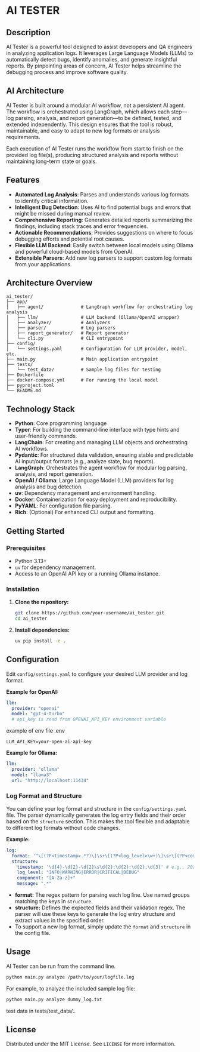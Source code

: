# AI TESTER

## Description

AI Tester is a powerful tool designed to assist developers and QA engineers in analyzing application logs. It leverages Large Language Models (LLMs) to automatically detect bugs, identify anomalies, and generate insightful reports. By pinpointing areas of concern, AI Tester helps streamline the debugging process and improve software quality.

## AI Architecture

AI Tester is built around a modular AI workflow, not a persistent AI agent. The workflow is orchestrated using LangGraph, which allows each step—log parsing, analysis, and report generation—to be defined, tested, and extended independently. This design ensures that the tool is robust, maintainable, and easy to adapt to new log formats or analysis requirements.

Each execution of AI Tester runs the workflow from start to finish on the provided log file(s), producing structured analysis and reports without maintaining long-term state or goals.

## Features

- **Automated Log Analysis**: Parses and understands various log formats to identify critical information.
- **Intelligent Bug Detection**: Uses AI to find potential bugs and errors that might be missed during manual review.
- **Comprehensive Reporting**: Generates detailed reports summarizing the findings, including stack traces and error frequencies.
- **Actionable Recommendations**: Provides suggestions on where to focus debugging efforts and potential root causes.
- **Flexible LLM Backend**: Easily switch between local models using Ollama and powerful cloud-based models from OpenAI.
- **Extensible Parsers**: Add new log parsers to support custom log formats from your applications.

## Architecture Overview

```
ai_tester/
├── app/
│   ├── agent/              # LangGraph workflow for orchestrating log analysis
│   ├── llm/                # LLM backend (Ollama/OpenAI wrapper)
│   ├── analyzer/           # Analyzers
│   ├── parser/             # Log parsers
│   ├── raport_generator/   # Report generator
│   └── cli.py              # CLI entrypoint
├── config/
│   └── settings.yaml       # Configuration for LLM provider, model, etc.
├── main.py                 # Main application entrypoint
├── tests/
│   └── test_data/          # Sample log files for testing
├── Dockerfile
├── docker-compose.yml      # For running the local model
├── pyproject.toml
└── README.md
```

## Technology Stack

- **Python**: Core programming language
- **Typer**: For building the command-line interface with type hints and user-friendly commands.
- **LangChain**: For creating and managing LLM objects and orchestrating AI workflows.
- **Pydantic**: For structured data validation, ensuring stable and predictable AI input/output formats (e.g., analyze state, bug reports).
- **LangGraph**: Orchestrates the agent workflow for modular log parsing, analysis, and report generation.
- **OpenAI / Ollama**: Large Language Model (LLM) providers for log analysis and bug detection.
- **uv**: Dependency management and environment handling.
- **Docker**: Containerization for easy deployment and reproducibility.
- **PyYAML**: For configuration file parsing.
- **Rich**: (Optional) For enhanced CLI output and formatting.

## Getting Started

### Prerequisites

- Python 3.13+
- `uv` for dependency management.
- Access to an OpenAI API key or a running Ollama instance.

### Installation

1.  **Clone the repository:**

    ```bash
    git clone https://github.com/your-username/ai_tester.git
    cd ai_tester
    ```

2.  **Install dependencies:**
    ```bash
    uv pip install -e .
    ```

## Configuration

Edit `config/settings.yaml` to configure your desired LLM provider and log format.

**Example for OpenAI:**

```yaml
llm:
  provider: "openai"
  model: "gpt-4-turbo"
  # api_key is read from OPENAI_API_KEY environment variable
```

example of env file .env

```
LLM_API_KEY=your-open-ai-api-key
```

**Example for Ollama:**

```yaml
llm:
  provider: "ollama"
  model: "llama3"
  url: "http://localhost:11434"
```

### Log Format and Structure

You can define your log format and structure in the `config/settings.yaml` file. The parser dynamically generates the log entry fields and their order based on the `structure` section. This makes the tool flexible and adaptable to different log formats without code changes.

**Example:**

```yaml
log:
  format: '^\[(?P<timestamp>.*?)\]\s+\[(?P<log_level>\w+)\]\s+\[(?P<component>.*?)\]\s+(?P<message>.*)$'
  structure:
    timestamp: '\d{4}-\d{2}-\d{2}\s\d{2}:\d{2}:\d{2},\d{3}' # e.g., 2024-08-01 09:01:12,400
    log_level: "INFO|WARNING|ERROR|CRITICAL|DEBUG"
    component: "[A-Za-z]+"
    message: ".*"
```

- **format:** The regex pattern for parsing each log line. Use named groups matching the keys in `structure`.
- **structure:** Defines the expected fields and their validation regex. The parser will use these keys to generate the log entry structure and extract values in the specified order.
- To support a new log format, simply update the `format` and `structure` in the config file.

## Usage

AI Tester can be run from the command line.

```bash
python main.py analyze /path/to/your/logfile.log
```

For example, to analyze the included sample log file:

```bash
python main.py analyze dummy_log.txt
```

test data in tests/test_data/..

## License

Distributed under the MIT License. See `LICENSE` for more information.
